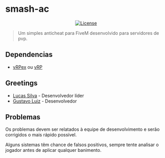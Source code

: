 # smash-ac

<p align="center">
  <a href="https://github.com/GHMatti/ghmattimysql/blob/master/license.md">
    <img src="https://img.shields.io/badge/License-MIT-blue.svg" alt="License">
  </a>
</p>

> Um simples anticheat para FiveM desenvolvido para servidores de pvp.

## Dependencias
* [vRPex](https://github.com/contatosummerz/vrpex) ou [vRP](https://github.com/ImagicTheCat/vRP/tree/1.0)

## Greetings
- [Lucas Silva](https://github.com/OLucasPk) - Desenvolvedor líder
- [Gustavo Luiz](https://github.com/gustavovk) - Desenvolvedor


## Problemas

Os problemas devem ser relatados à equipe de desenvolvimento e serão corrigidos o mais rápido possível.

Alguns sistemas têm chance de falsos positivos, sempre tente analisar o jogador antes de aplicar qualquer banimento.
